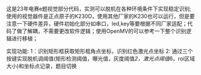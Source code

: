这是23年电赛e题视觉部分代码，实测可以脱机在各种环境条件下实现稳定识别;
使用的视觉器件是正点原子的K230D，使用其他厂家的K230也可以运行，但是要注意一下硬件差异，硬件初始化部分如串口，led,key等要根据不同厂家适配；代码了做了解耦，不需要更改软件逻辑；使用OpenMV的可以参考一下整个识别逻辑进行移植；

实现功能:
1：识别矩形框获取矩形框角点坐标，识别红色激光点坐标
2: 通过三个按键实现脱机调阈值(矩形检测阈值，曝光值，灰度阈值*2，激光点阈值*6，roi区域大小)和坐标点记录，题目切换
